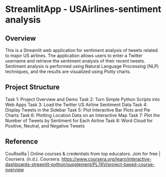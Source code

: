 # StreamlitApp - USAirlines-sentiment analysis

## Overview
This is a Streamlit web application for sentiment analysis of tweets related to major US airlines. The application allows users to enter a Twitter username and retrieve the sentiment analysis of their recent tweets. Sentiment analysis is performed using Natural Language Processing (NLP) techniques, and the results are visualized using Plotly charts.

## Project Structure
Task 1: Project Overview and Demo
Task 2: Turn Simple Python Scripts into Web Apps
Task 3: Load the Twitter US Airline Sentiment Data
Task 4: Display Tweets in the Sidebar
Task 5: Plot Interactive Bar Plots and Pie Charts
Task 6: Plotting Location Data on an Interactive Map
Task 7: Plot the Number of Tweets by Sentiment for Each Airline
Task 8: Word Cloud for Positive, Neutral, and Negative Tweets

## Reference
CouRseRa | Online courses & credentials from top educators. Join for free | Coursera. (n.d.). Coursera. https://www.coursera.org/learn/interactive-dashboards-streamlit-python/supplement/PL74V/project-based-course-overview

 
